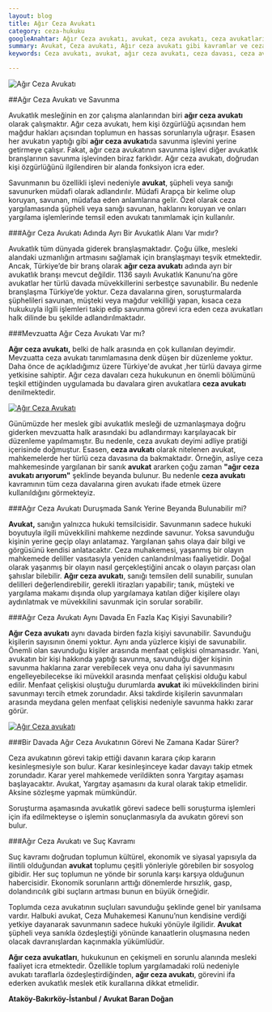 ```yaml
---
layout: blog
title: Ağır Ceza Avukatı
category: ceza-hukuku
googleAnahtar: Ağır Ceza avukatı, avukat, ceza avukatı, ceza avukatları, ağır ceza avukatları, ceza avukatı istanbul, istanbul avukat, bakırköy avukat, ataköy avukat
summary: Avukat, Ceza avukatı, Ağır ceza avukatı gibi kavramlar ve ceza avukatlarının savunma işlevi birkaç soruyla özetlenmiştir.
keywords: Ceza avukatı, avukat, ağır ceza avukatı, ceza davası, ceza avukatı arıyorum istanbul, istanbul avukat, bakırköy avukat, ataköy avukat

---
```


![Ağır Ceza Avukatı](https://camo.githubusercontent.com/84f7c716f82f119b4f5c8f4746caa9131cf144ad/687474703a2f2f692e68697a6c69726573696d2e636f6d2f3945454e4f5a2e6a7067 "Ağır Ceza Avukatı")

##Ağır Ceza  Avukatı ve Savunma


Avukatlık mesleğinin en zor çalışma alanlarından biri **ağır ceza avukatı** olarak çalışmaktır. Ağır ceza avukatı, hem kişi özgürlüğü açısından hem mağdur hakları açısından toplumun en hassas sorunlarıyla uğraşır. Esasen her avukatın yaptığı gibi **ağır ceza avukatı**da savunma işlevini yerine getirmeye çalışır. Fakat, ağır ceza avukatının savunma işlevi diğer avukatlık branşlarının savunma işlevinden biraz farklıdır. Ağır ceza avukatı, doğrudan kişi özgürlüğünü ilgilendiren bir alanda fonksiyon icra eder.

Savunmanın bu özellikli işlevi nedeniyle **avukat**, şüpheli veya sanığı savunurken müdafi olarak adlandırılır. Müdafi Arapça bir kelime olup koruyan, savunan, müdafaa eden anlamlarına gelir. Özel olarak ceza yargılamasında şüpheli veya sanığı savunan, haklarını koruyan ve onları yargılama işlemlerinde temsil eden avukatı tanımlamak için kullanılır.



###Ağır Ceza Avukatı Adında Ayrı Bir Avukatlık Alanı Var mıdır?

Avukatlık tüm dünyada giderek branşlaşmaktadır. Çoğu ülke, mesleki alandaki uzmanlığın artmasını sağlamak için branşlaşmayı teşvik etmektedir. Ancak, Türkiye’de bir branş olarak **ağır ceza avukatı** adında ayrı bir avukatlık branşı mevcut değildir. 1136 sayılı Avukatlık Kanunu’na göre avukatlar her türlü davada müvekkillerini serbestçe savunabilir. Bu nedenle branşlaşma Türkiye’de yoktur. Ceza davalarına giren, soruşturmalarda şüphelileri savunan, müşteki veya mağdur vekilliği yapan, kısaca ceza hukukuyla ilgili işlemleri takip edip savunma görevi icra eden ceza avukatları halk dilinde bu şekilde adlandırılmaktadır. 

###Mevzuatta Ağır Ceza Avukatı Var mı?

**Ağır ceza avukatı,** belki de halk arasında en çok kullanılan deyimdir. Mevzuatta ceza avukatı tanımlamasına denk düşen bir düzenleme yoktur. Daha önce de açıkladığımız üzere Türkiye'de avukat ,her türlü davaya girme yetkisine sahiptir. Ağır ceza davaları ceza hukukunun en önemli bölümünü teşkil ettiğinden uygulamada bu davalara giren avukatlara **ceza avukatı** denilmektedir. 

[![Ağır Ceza Avukatı](http://i.hizliresim.com/aD9j92.jpg)](https://hizliresim.com/aD9j92 "Ağır Ceza Avukatı")

Günümüzde her meslek gibi avukatlık mesleği de uzmanlaşmaya doğru giderken mevzuatta halk arasındaki bu adlandırmayı karşılayacak bir düzenleme yapılmamıştır. Bu nedenle, ceza avukatı deyimi adliye pratiği içerisinde doğmuştur. Esasen, **ceza avukatı** olarak nitelenen avukat, mahkemelerde her türlü ceza davasına da bakmaktadır. Örneğin, asliye ceza mahkemesinde yargılanan bir sanık **avukat** ararken çoğu zaman **"ağır ceza avukatı arıyorum"** şeklinde beyanda bulunur. Bu nedenle **ceza avukatı** kavramının tüm ceza davalarına giren avukatı ifade etmek üzere kullanıldığını görmekteyiz.



###Ağır Ceza Avukatı Duruşmada Sanık Yerine Beyanda Bulunabilir mi?


**Avukat,** sanığın yalnızca hukuki temsilcisidir. Savunmanın sadece hukuki boyutuyla ilgili müvekkilini mahkeme nezdinde savunur. Yoksa savunduğu kişinin yerine geçip olayı anlatamaz. Yargılanan şahıs olaya dair bilgi ve görgüsünü kendisi anlatacaktır. Ceza muhakemesi, yaşanmış bir olayın mahkemede deliller vasıtasıyla yeniden canlandırılması faaliyetidir. Doğal olarak yaşanmış bir olayın nasıl gerçekleştiğini ancak o olayın parçası olan şahıslar bilebilir. **Ağır ceza avukatı**, sanığı temsilen delil sunabilir, sunulan delilleri değerlendirebilir, gerekli itirazları yapabilir; tanık, müşteki ve yargılama makamı dışında olup yargılamaya katılan diğer kişilere olayı aydınlatmak ve müvekkilini savunmak için sorular sorabilir.



###Ağır Ceza Avukatı Aynı Davada En Fazla Kaç Kişiyi Savunabilir?


**Ağır Ceza avukatı** aynı davada birden fazla kişiyi savunabilir. Savunduğu kişilerin sayısının önemi yoktur. Aynı anda yüzlerce kişiyi de savunabilir. Önemli olan savunduğu kişiler arasında menfaat çelişkisi olmamasıdır. Yani, avukatın bir kişi hakkında yaptığı savunma, savunduğu diğer kişinin savunma haklarına zarar verebilecek veya onu daha iyi savunmasını engelleyebilecekse iki müvekkil arasında menfaat çelişkisi olduğu kabul edilir. Menfaat çelişkisi oluştuğu durumlarda **avukat** iki müvekkilinden birini savunmayı tercih etmek zorundadır. Aksi takdirde kişilerin savunmaları arasında meydana gelen menfaat çelişkisi nedeniyle savunma hakkı zarar görür.


[![Ağır Ceza avukatı](http://i.hizliresim.com/3ar9R5.jpg)](https://hizliresim.com/3ar9R5 "Ağır Ceza Avukatı")


###Bir Davada Ağır Ceza Avukatının Görevi Ne Zamana Kadar Sürer?


Ceza avukatının görevi takip ettiği davanın karara çıkıp kararın kesinleşmesiyle son bulur. Karar kesinleşinceye kadar davayı takip etmek zorundadır. Karar yerel mahkemede verildikten sonra Yargıtay aşaması başlayacaktır. Avukat, Yargıtay aşamasını da kural olarak takip etmelidir. Aksine sözleşme yapmak mümkündür.

Soruşturma aşamasında avukatlık görevi sadece belli soruşturma işlemleri için ifa edilmekteyse o işlemin sonuçlanmasıyla da avukatın görevi son bulur.


###Ağır Ceza Avukatı ve Suç Kavramı


Suç kavramı doğrudan toplumun kültürel, ekonomik ve siyasal yapısıyla da ilintili olduğundan **avukat** toplumu çeşitli yönleriyle görebilen bir sosyolog gibidir. Her suç toplumun ne yönde bir sorunla karşı karşıya olduğunun habercisidir. Ekonomik sorunların arttığı dönemlerde hırsızlık, gasp, dolandırıcılık gibi suçların artması bunun en büyük örneğidir.

Toplumda ceza avukatının suçluları savunduğu şeklinde genel bir yanılsama vardır. Halbuki avukat, Ceza Muhakemesi Kanunu’nun kendisine verdiği yetkiye dayanarak savunmanın sadece hukuki yönüyle ilgilidir. **Avukat** şüpheli veya sanıkla özdeşleştiği yönünde kanaatlerin oluşmasına neden olacak davranışlardan kaçınmakla yükümlüdür. 

**Ağır ceza avukatları**, hukukunun en çekişmeli en sorunlu alanında mesleki faaliyet icra etmektedir. Özellikle toplum yargılamadaki rolü nedeniyle avukatı taraflarla özdeşleştirdiğinden, **ağır ceza avukatı**, görevini ifa ederken avukatlık meslek etik kurallarına dikkat etmelidir. 

**Ataköy-Bakırköy-İstanbul / Avukat Baran Doğan**
